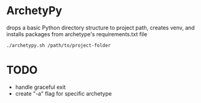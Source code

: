 # ArchetyPy
drops a basic Python directory structure to project path, creates venv, and installs packages from archetype's requirements.txt file

```bash
./archetypy.sh /path/to/project-folder
```

# TODO
- handle graceful exit
- create "-a" flag for specific archetype

